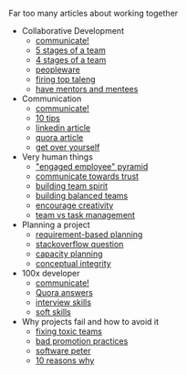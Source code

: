 Far too many articles about working together

* Collaborative Development 
  * [communicate!](https://medium.com/techspiration-ideas-making-it-happen/communication-how-to-be-a-better-software-developer-869c50767701)
  * [5 stages of a team](https://productcoalition.com/5-stages-of-group-development-in-scrum-b81dc1cf4d88)  
  * [4 stages of a team](https://hackernoon.com/storm-to-perform-the-4-stages-of-team-productivity-b47370c5ab17)
  * [peopleware](https://en.wikipedia.org/wiki/Peopleware:_Productive_Projects_and_Teams) 
  * [firing top taleng](https://medium.freecodecamp.org/we-fired-our-top-talent-best-decision-we-ever-made-4c0a99728fde) 
  * [have mentors and mentees](https://medium.com/javascript-scene/the-essential-guide-to-building-balanced-development-teams-b051a62acc80)
* Communication
  * [communicate!](https://medium.com/techspiration-ideas-making-it-happen/communication-how-to-be-a-better-software-developer-869c50767701)
  * [10 tips](https://www.codingame.com/blog/10-tips-to-improve-your-communication-skills-as-a-software-developer/)
  * [linkedin article](https://www.linkedin.com/pulse/communication-key-software-engineering-donnie-flood)
  * [quora article](https://www.quora.com/Software-Development-What-communication-skills-do-you-find-to-be-most-important-as-a-Software-Developer)
  * [get over yourself](https://medium.com/@InVisionApp/get-over-yourself-collaboration-is-the-secret-to-great-products-5e602e2b9196)
* Very human things
  * ["engaged employee" pyramid](https://medium.com/@actionableco/how-to-improve-team-performance-one-conversation-at-a-time-9ac33483e5fd)
  * [communicate towards trust](https://medium.com/@iammichaelwatts/communicate-towards-trust-3b88a1ab3e8b)
  * [building team spirit](https://medium.com/the-neon-way/a-holy-trinity-of-team-performance-2aee66e986e3)
  * [building balanced teams](https://medium.com/javascript-scene/the-essential-guide-to-building-balanced-development-teams-b051a62acc80)
  * [encourage creativity](https://medium.com/design-leadership/collaboration-is-tricky-1f15e0d44662)
  * [team vs task management](https://medium.com/@teresiaz/team-management-vs-task-management-a3475f31d31b)
* Planning a project
  * [requirement-based planning](https://www.codeproject.com/Articles/674450/Agile-software-development-steps-to-work-with-Requ)
  * [stackoverflow question](https://stackoverflow.com/questions/1287844/what-is-a-good-software-development-plan)
  * [capacity planning](https://medium.com/hackerlife/organizing-a-software-development-team-plan-capacities-better-975c62c17124)
  * [conceptual integrity](https://www.quora.com/What-is-conceptual-integrity-in-software-architecture)  
* 100x developer  
  * [communicate!](https://medium.com/techspiration-ideas-making-it-happen/communication-how-to-be-a-better-software-developer-869c50767701)
  * [Quora answers](https://www.quora.com/Are-there-engineers-who-are-not-10x-but-100x-or-1000x-as-productive-as-the-average)  
  * [interview skills](http://blog.gainlo.co/index.php/2016/02/12/5-most-important-software-developer-skills-in-an-interview/)
  * [soft skills](https://www.cybercoders.com/insights/4-soft-skills-successful-software-engineers-need/)
* Why projects fail and how to avoid it
  * [fixing toxic teams](https://medium.com/@Chris_M_Riordan/why-teams-turn-toxic-and-how-to-heal-them-af0b4665c99c)
  * [bad promotion practices](https://medium.com/@felipernb/the-peter-principle-in-the-software-industry-a656f9e7409)
  * [software peter](https://en.wikipedia.org/wiki/Software_Peter_principle)
  * [10 reasons why](https://www.codementor.io/blog/software-projects-failure-rate-success-factors-1nqch57orj)
  
  
  
  
  
  






  
  
  
  
  
  
  
  
  